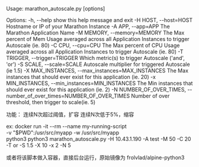 Usage: marathon_autoscale.py [options]

Options:
  -h, --help            show this help message and exit
  -H HOST, --host=HOST  Hostname or IP of your Marathon Instance
  -A APP, --app=APP     The Marathon Application Name
  -M MEMORY, --memory=MEMORY
                        The Max percent of Mem Usage averaged across all
                        Application Instances to trigger Autoscale (ie. 80)
  -C CPU, --cpu=CPU     The Max percent of CPU Usage averaged across all
                        Application Instances to trigger Autoscale (ie. 80)
  -T TRIGGER, --trigger=TRIGGER
                        Which metric(s) to trigger Autoscale ('and', 'or')
  -S SCALE, --scale=SCALE
                        Autoscale multiplier for triggered Autoscale (ie 1.5)
  -X MAX_INSTANCES, --max_instances=MAX_INSTANCES
                        The Max instances that should ever exist for this
                        application (ie. 20)
  -x MIN_INSTANCES, --min_instances=MIN_INSTANCES
                        The Min instances that should ever exist for this
                        application (ie. 2)
  -N NUMBER_OF_OVER_TIMES, --number_of_over_times=NUMBER_OF_OVER_TIMES
                        Number of over threshold, then trigger to scale(ie. 5)


功能：
连续N次超过阈值，扩容
连续N次低于5%，缩容

ex:
docker run -it --rm --name my-running-script \
 -v "$PWD":/usr/src/myapp -w /usr/src/myapp \
 python3 python3 marathon_autoscale.py -H 10.43.1.190 -A test -M 50 -C 20 -T or -S 1.5 -X 10 -x 2 -N 5

或者将该脚本做入容器，直接后台运行，原始镜像为 frolvlad/alpine-python3
